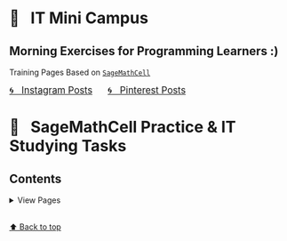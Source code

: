 # &#x1F4D1; &nbsp; IT Mini Campus 
## Morning Exercises for Programming Learners :)

Training Pages Based on [`SageMathCell`](https://sagecell.sagemath.org)

<a href="https://www.instagram.com/olga.belitskaya/" style="font-size:120%;">&#x1F300; &nbsp; Instagram Posts</a> &nbsp; &nbsp; &nbsp; <a href="https://www.pinterest.ru/olga_belitskaya/code-style/" style="font-size:120%;">&#x1F300; &nbsp; Pinterest Posts</a>

# &#x1F4D1; &nbsp; SageMathCell Practice & IT Studying Tasks

## Contents

<details>
<summary>View Pages</summary>
    
### [&#x1F4D3; &nbsp; Task 1.1. Task1.2](https://olgabelitskaya.github.io/it_mini_campus/Task_1_1_Task_1_2.html) 
### [&#x1F4D3; &nbsp; Task 1.3.1](https://olgabelitskaya.github.io/it_mini_campus/Task_1_3_1.html)  
### [&#x1F4D3; &nbsp; Task 1.3.2](https://olgabelitskaya.github.io/it_mini_campus/Task_1_3_2.html) 
### [&#x1F4D3; &nbsp; Task 1.3.3](https://olgabelitskaya.github.io/it_mini_campus/Task_1_3_3.html)

### [&#x1F4D3; &nbsp; Task 1.4.1](https://olgabelitskaya.github.io/it_mini_campus/Task_1_4_1.html) 
### [&#x1F4D3; &nbsp; Task 1.4.2](https://olgabelitskaya.github.io/it_mini_campus/Task_1_4_2.html) 
### [&#x1F4D3; &nbsp; Task 1.4.3](https://olgabelitskaya.github.io/it_mini_campus/Task_1_4_3.html)

### [&#x1F4D3; &nbsp; Task 1.5](https://olgabelitskaya.github.io/it_mini_campus/Task_1_5.html) 
### [&#x1F4D3; &nbsp; Task 1.6](https://olgabelitskaya.github.io/it_mini_campus/Task_1_6.html) 
### [&#x1F4D3; &nbsp; Task 1.7](https://olgabelitskaya.github.io/it_mini_campus/Task_1_7.html) 
### [&#x1F4D3; &nbsp; Task 1.8](https://olgabelitskaya.github.io/it_mini_campus/Task_1_8.html)

### [&#x1F4D3; &nbsp; Task 1.9.1](https://olgabelitskaya.github.io/it_mini_campus/Task_1_9_1.html) 
### [&#x1F4D3; &nbsp; Task 1.9.2](https://olgabelitskaya.github.io/it_mini_campus/Task_1_9_2.html) 
### [&#x1F4D3; &nbsp; Task 1.9.3](https://olgabelitskaya.github.io/it_mini_campus/Task_1_9_3.html) 
### [&#x1F4D3; &nbsp; Task 1.9.4](https://olgabelitskaya.github.io/it_mini_campus/Task_1_9_4.html)

### [&#x1F4D3; &nbsp; Task 2.1](https://olgabelitskaya.github.io/it_mini_campus/Task_2_1.html) 
### [&#x1F4D3; &nbsp; Task 2.2](https://olgabelitskaya.github.io/it_mini_campus/Task_2_2.html) 
### [&#x1F4D3; &nbsp; Task 2.3](https://olgabelitskaya.github.io/it_mini_campus/Task_2_3.html) 
### [&#x1F4D3; &nbsp; Task 2.4](https://olgabelitskaya.github.io/it_mini_campus/Task_2_4.html) 

### [&#x1F4D3; &nbsp; Task 2.5.1](https://olgabelitskaya.github.io/it_mini_campus/Task_2_5_1.html) 
### [&#x1F4D3; &nbsp; Task 2.5.2](https://olgabelitskaya.github.io/it_mini_campus/Task_2_5_2.html) 
### [&#x1F4D3; &nbsp; Task 2.5.3](https://olgabelitskaya.github.io/it_mini_campus/Task_2_5_3.html) 
### [&#x1F4D3; &nbsp; Task 2.5.4](https://olgabelitskaya.github.io/it_mini_campus/Task_2_5_4.html) 
### [&#x1F4D3; &nbsp; Task 2.6](https://olgabelitskaya.github.io/it_mini_campus/Task_2_6.html) 

### [&#x1F4D3; &nbsp; Task 3.1.1](https://olgabelitskaya.github.io/it_mini_campus/Task_3_1_1.html) 
### [&#x1F4D3; &nbsp; Task 3.1.2](https://olgabelitskaya.github.io/it_mini_campus/Task_3_1_2.html) 
### [&#x1F4D3; &nbsp; Task 3.2](https://olgabelitskaya.github.io/it_mini_campus/Task_3_2.html) 

### [&#x1F4D3; &nbsp; Task 4.1](https://olgabelitskaya.github.io/it_mini_campus/Task_4_1.html) 
### [&#x1F4D3; &nbsp; Task 4.2.1](https://olgabelitskaya.github.io/it_mini_campus/Task_4_2_1.html) 
### [&#x1F4D3; &nbsp; Task 4.2.2](https://olgabelitskaya.github.io/it_mini_campus/Task_4_2_2.html) 

### [&#x1F4D3; &nbsp; Task 4.2.3](https://olgabelitskaya.github.io/it_mini_campus/Task_4_2_3.html) 
### [&#x1F4D3; &nbsp; Task 4.2.4](https://olgabelitskaya.github.io/it_mini_campus/Task_4_2_4.html) 
### [&#x1F4D3; &nbsp; Task 4.2.5](https://olgabelitskaya.github.io/it_mini_campus/Task_4_2_5.html) 

</details>

<br>[⬆ Back to top](#Contents)